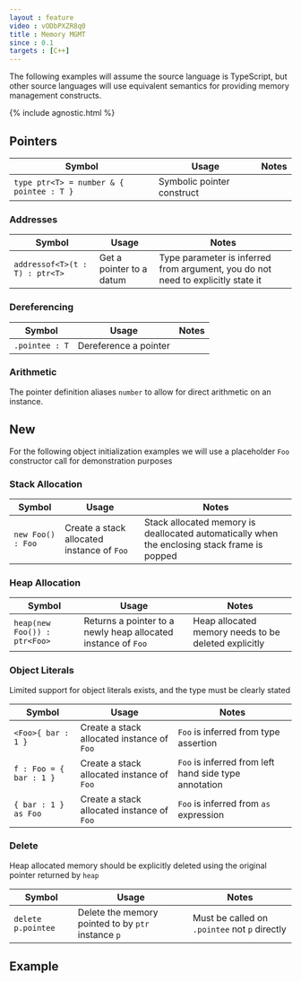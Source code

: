 ```yaml
---
layout : feature
video : vODbPXZR8q0
title : Memory MGMT
since : 0.1
targets : [C++]
---
```


The following examples will assume the source language is TypeScript, but other source languages will use equivalent semantics for providing memory management constructs.

{% include agnostic.html %}

## <a name="pointers"></a>Pointers

| Symbol | Usage | Notes |
|--------|-------|-------|
| `type ptr<T> = number & { pointee : T }` | Symbolic pointer construct |  |

### <a name="addresses"></a>Addresses

| Symbol | Usage | Notes |
|--------|-------|-------|
| `addressof<T>(t : T) : ptr<T>` | Get a pointer to a datum | Type parameter is inferred from argument, you do not need to explicitly state it |

### <a name="dereferencing"></a>Dereferencing

| Symbol | Usage | Notes |
|--------|-------|-------|
| `.pointee : T` | Dereference a pointer | |

### <a name="arithmetic"></a>Arithmetic

The pointer definition aliases `number` to allow for direct arithmetic on an instance.

## <a name="new"></a>New

For the following object initialization examples we will use a placeholder `Foo` constructor call for demonstration purposes 

### <a name="stack-allocation"></a>Stack Allocation

| Symbol | Usage | Notes |
|--------|-------|-------|
| `new Foo() : Foo` | Create a stack allocated instance of `Foo` | Stack allocated memory is deallocated automatically when the enclosing stack frame is popped |

### <a name="heap-allocation"></a>Heap Allocation

| Symbol | Usage | Notes |
|--------|-------|-------|
| `heap(new Foo()) : ptr<Foo>` | Returns a pointer to a newly heap allocated instance of `Foo` | Heap allocated memory needs to be deleted explicitly |

### <a name="object-literals"></a>Object Literals

Limited support for object literals exists, and the type must be clearly stated

| Symbol | Usage | Notes |
|--------|-------|-------|
| `<Foo>{ bar : 1 }` | Create a stack allocated instance of `Foo`  | `Foo` is inferred from type assertion |
| `f : Foo = { bar : 1 }` | Create a stack allocated instance of `Foo`  |  `Foo` is inferred from left hand side type annotation |
| `{ bar : 1 } as Foo` | Create a stack allocated instance of `Foo`  | `Foo` is inferred from `as` expression |

### <a name="delete"></a>Delete

Heap allocated memory should be explicitly deleted using the original pointer returned by `heap`

| Symbol | Usage | Notes |
|--------|-------|-------|
| `delete p.pointee` | Delete the memory pointed to by `ptr` instance `p`  | Must be called on `.pointee` not `p` directly |

## <a name="example"></a>Example

<script src="https://gist.github.com/ComethTheNerd/0380b00fde1c1a55d9808e6b25746e8e.js"> </script>